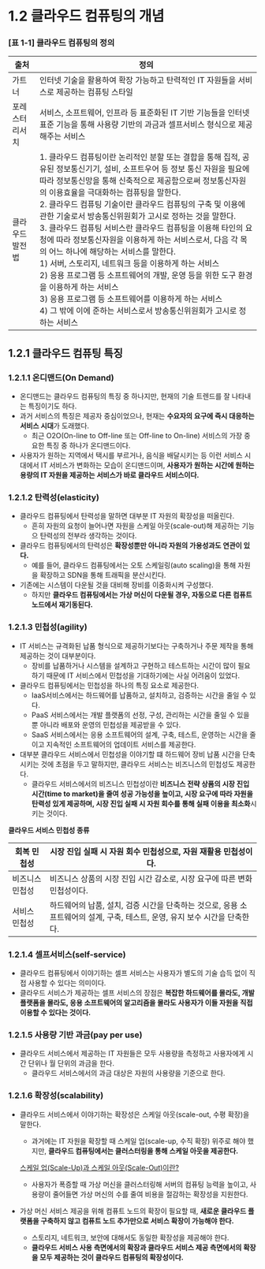 # 1.2 클라우드 컴퓨팅의 개념

### [표 1-1] 클라우드 컴퓨팅의 정의

| 출처 | 정의 |
| --- | --- |
| 가트너 | 인터넷 기술을 활용하여 확장 가능하고 탄력적인 IT 자원들을 서비스로 제공하는 컴퓨팅 스타일 |
| 포레스터 리서치 | 서비스, 소프트웨어, 인프라 등 표준화된 IT 기반 기능들을 인터넷 표준 기능을 통해 사용량 기반의 과금과 셀프서비스 형식으로 제공해주는 서비스 |
| 클라우드발전법 | 1. 클라우드 컴퓨팅이란 논리적인 분할 또는 결합을 통해 집적, 공유된 정보통신기기, 설비, 소프트우어 등 정보 통신 자원을 필요에 따라 정보통신망을 통해 신축적으로 제공함으로써 정보통신자원의 이용효율을 극대화하는 컴퓨팅을 말한다.<br/>2. 클라우드 컴퓨팅 기술이란 클라우드 컴퓨팅의 구축 및 이용에 관한 기술로서 방송통신위원회가 고시로 정하는 것을 말한다.<br/>3. 클라우드 컴퓨팅 서비스란 클라우드 컴퓨팅을 이용해 타인의 요청에 따라 정보통신자원을 이용하게 하는 서비스로서, 다음 각 목의 어느 하나에 해당하는 서비스를 말한다.<br/>1) 서버, 스토리지, 네트워크 등을 이용하게 하는 서비스<br/>2) 응용 프로그램 등 소프트웨어의 개발, 운영 등을 위한 도구 환경을 이용하게 하는 서비스<br/>3) 응용 프로그램 등 소프트웨어를 이용하게 하는 서비스<br/>4) 그 밖에 이에 준하는 서비스로서 방송통신위원회가 고시로 정하는 서비스|

## 1.2.1 클라우드 컴퓨팅 특징

### 1.2.1.1 온디맨드(On Demand)

- 온디맨드는 클라우드 컴퓨팅의 특징 중 하나지만, 현재의 기술 트렌드를 잘 나타내는 특징이기도 하다.
- 과거 서비스의 특징은 제공자 중심이었으나, 현재는 **수요자의 요구에 즉시 대응하는 서비스 시대**가 도래했다.
    - 최근 O2O(On-line to Off-line 또는 Off-line to On-line) 서비스의 가장 중요한 특징 중 하나가 온디맨드이다.
- 사용자가 원하는 지역에서 택시를 부르거나, 음식을 배달시키는 등 이런 서비스 시대에서 IT 서비스가 변화하는 모습이 온디맨드이며, **사용자가 원하는 시간에 원하는 용량의 IT 자원을 제공하는 서비스가 바로 클라우드 서비스이다.**

### 1.2.1.2 탄력성(elasticity)

- 클라우드 컴퓨팅에서 탄력성을 말하면 대부분 IT 자원의 확장성을 떠올린다.
    - 흔히 자원의 요청이 늘어나면 자원을 스케일 아웃(scale-out)해 제공하는 기능으 탄력성의 전부라 생각하는 것이다.
- 클라우드 컴퓨팅에서의 탄력성은 **확장성뿐만 아니라 자원의 가용성과도 연관이 있다.**
    - 예를 들어, 클라우드 컴퓨팅에서는 오토 스케일링(auto scaling)을 통해 자원을 확장하고 SDN을 통해 트래픽을 분산시킨다.
- 기존에는 시스템이 다운될 것을 대비해 장비를 이중화시켜 구성했다.
    - 하지만 **클라우드 컴퓨팅에서는 가상 머신이 다운될 경우, 자동으로 다른 컴퓨트 노드에서 재기동된다.**

### 1.2.1.3 민첩성(agility)

- IT 서비스는 규격화된 납품 형식으로 제공하기보다는 구축하거나 주문 제작을 통해 제공하는 것이 대부분이다.
    - 장비를 납품하거나 시스템을 설계하고 구현하고 테스트하는 시간이 많이 필요하기 때문에 IT 서비스에서 민첩성을 기대하기에는 사실 어려움이 있었다.
- 클라우드 컴퓨팅에서는 민첩성을 하나의 특징 요소로 제공한다.
    - IaaS서비스에서는 하드웨어를 납품하고, 설치하고, 검증하는 시간을 줄일 수 있다.
    - PaaS 서비스에서는 개발 플랫폼의 선정, 구성, 관리하는 시간을 줄일 수 있을 뿐 아니라 배포와 운영의 민첩성을 제공받을 수 있다.
    - SaaS 서비스에서는 응용 소프트웨어의 설계, 구축, 테스트, 운영하는 시간을 줄이고 지속적인 소프트웨어의 업데이트 서비스를 제공한다.
- 대부분 클라우드 서비스에서 민첩성을 이야기할 떄 하드웨어 장비 납품 시간을 단축시키는 것에 초점을 두고 말하지만, 클라우드 서비스는 비즈니스의 민첩성도 제공한다.
    - 클라우드 서비스에서의 비즈니스 민첩성이란 **비즈니스 전략 상품의 시장 진입 시간(time to market)을 줄여 성공 가능성을 높이고, 시장 요구에 따라 자원을 탄력성 있게 제공하며, 시장 진입 실패 시 자원 회수를 통해 실패 이용을 최소화**시키는 것이다.

**클라우드 서비스 민첩성 종류**

| 회복 민첩성 | 시장 진입 실패 시 자원 회수 민첩성으로, 자원 재활용 민첩성이다. |
| --- | --- |
| 비즈니스 민첩성 | 비즈니스 상품의 시장 진입 시간 감소로, 시장 요구에 따른 변화 민첩성이다. |
| 서비스 민첩성 | 하드웨어의 납품, 설치, 검증 시간을 단축하는 것으로, 응용 소프트웨어의 설계, 구축, 테스트, 운영, 유지 보수 시간을 단축한다. |

### 1.2.1.4 셀프서비스(self-service)

- 클라우드 컴퓨팅에서 이야기하는 셀프 서비스는 사용자가 별도의 기술 습득 없이 직접 사용할 수 있다는 의미이다.
- 클라우드 서비스가 제공하는 셀프 서비스의 장점은 **복잡한 하드웨어를 몰라도, 개발 플랫폼을 몰라도, 응용 소프트웨어의 알고리즘을 몰라도 사용자가 이들 자원을 직접 이용할 수 있다는 것이다.**

### 1.2.1.5 사용량 기반 과금(pay per use)

- 클라우드 서비스에서 제공하는 IT 자원들은 모두 사용량을 측정하고 사용자에게 시간 단위나 월 단위의 과금을 한다.
    - 클라우드 서비스에서의 과금 대상은 자원의 사용량을 기준으로 한다.

### 1.2.1.6 확장성(scalability)

- 클라우드 서비스에서 이야기하는 확장성은 스케일 아웃(scale-out, 수평 확장)을 말한다.
    - 과거에는 IT 자원을 확장할 때 스케일 업(scale-up, 수직 확장) 위주로 해야 했지만, **클라우드 컴퓨팅에서는 클러스터링을 통해 스케일 아웃을 제공한다.**
    
    [스케일 업(Scale-Up)과 스케일 아웃(Scale-Out)이란?](https://dev-coco.tistory.com/143)
    
    - 사용자가 폭증할 때 가상 머신을 클러스터링해 서버의 컴퓨팅 능력을 높이고, 사용량이 줄어들면 가상 머신의 수를 줄여 비용을 절감하는 확장성을 지원한다.
- 가상 머신 서비스 제공을 위해 컴퓨트 노드의 확장이 필요할 때, **새로운 클라우드 플랫폼을 구축하지 않고 컴퓨트 노드 추가만으로 서비스 확장이 가능해야 한다.**
    - 스토리지, 네트워크, 보안에 대해서도 동일한 확장성을 제공해야 한다.
    - **클라우드 서비스 사용 측면에서의 확장과 클라우드 서비스 제공 측면에서의 확장을 모두 제공하는 것이 클라우드 컴퓨팅의 확장성이다.**

